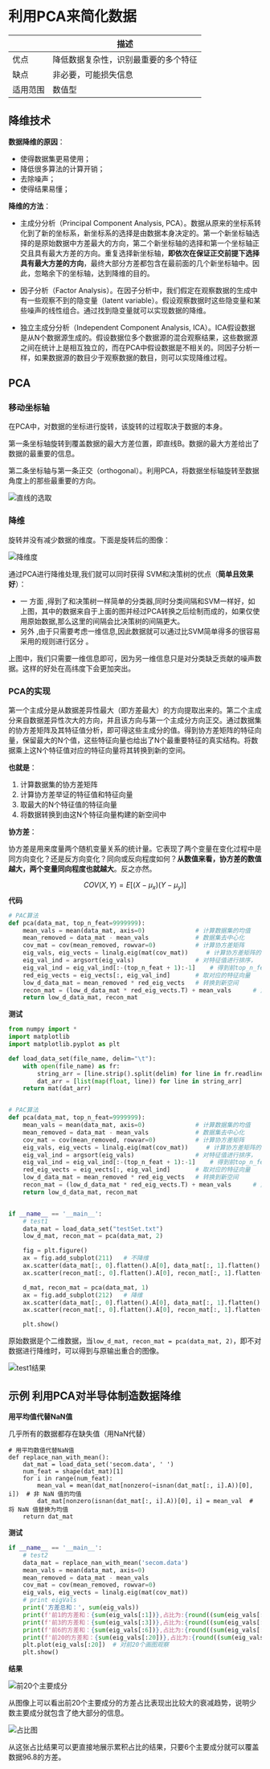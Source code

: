 # 利用PCA来简化数据

|          | 描述                                 |
| -------- | ------------------------------------ |
| 优点     | 降低数据复杂性，识别最重要的多个特征 |
| 缺点     | 非必要，可能损失信息                 |
| 适用范围 | 数值型                               |

## 降维技术

**数据降维的原因**：

- 使得数据集更易使用；
- 降低很多算法的计算开销；
- 去除噪声；
- 使得结果易懂；

**降维的方法**：

- 主成分分析（Principal Component Analysis, PCA）。数据从原来的坐标系转化到了新的坐标系，新坐标系的选择是由数据本身决定的。第一个新坐标轴选择的是原始数据中方差最大的方向，第二个新坐标轴的选择和第一个坐标轴正交且具有最大方差的方向。重复选择新坐标轴，**即依次在保证正交前提下选择具有最大方差的方向**，最终大部分方差都包含在最前面的几个新坐标轴中。因此，忽略余下的坐标轴，达到降维的目的。

- 因子分析（Factor Analysis）。在因子分析中，我们假定在观察数据的生成中有一些观察不到的隐变量（latent variable）。假设观察数据时这些隐变量和某些噪声的线性组合。通过找到隐变量就可以实现数据的降维。
- 独立主成分分析（Independent Component Analysis, ICA）。ICA假设数据是从N个数据源生成的。假设数据位多个数据源的混合观察结果，这些数据源之间在统计上是相互独立的，而在PCA中假设数据是不相关的。同因子分析一样，如果数据源的数目少于观察数据的数目，则可以实现降维过程。

## PCA

### 移动坐标轴

在PCA中，对数据的坐标进行旋转，该旋转的过程取决于数据的本身。

第一条坐标轴旋转到覆盖数据的最大方差位置，即直线B。数据的最大方差给出了数据的最重要的信息。

第二条坐标轴与第一条正交（orthogonal）。利用PCA，将数据坐标轴旋转至数据角度上的那些最重要的方向。

![直线的选取](image/直线的选取.png)

### 降维

旋转并没有减少数据的维度。下面是旋转后的图像：

![降维度](image/降维度.png)

通过PCA进行降维处理,我们就可以同时获得 SVM和决策树的优点（**简单且效果好**）：

- 一 方面 ,得到了和决策树一样简单的分类器,同时分类间隔和SVM一样好，如上图，其中的数据来自于上面的图并经过PCA转换之后绘制而成的，如果仅使用原始数据,那么这里的间隔会比决策树的间隔更大。
- 另外 ,由于只需要考虑一维信息,因此数据就可以通过比SVM简单得多的很容易采用的规则进行区分 。

上图中，我们只需要一维信息即可，因为另一维信息只是对分类缺乏贡献的噪声数据。这样的好处在高纬度下会更加突出。


### PCA的实现

第一个主成分是从数据差异性最大（即方差最大）的方向提取出来的。第二个主成分来自数据差异性次大的方向，并且该方向与第一个主成分方向正交。通过数据集的协方差矩阵及其特征值分析，即可得这些主成分的值。得到协方差矩阵的特征向量，保留最大的N个值，这些特征向量也给出了N个最重要特征的真实结构。将数据乘上这N个特征值对应的特征向量将其转换到新的空间。

**也就是**：

1. 计算数据集的协方差矩阵
2. 计算协方差举证的特征值和特征向量
3. 取最大的N个特征值的特征向量
4. 将数据转换到由这N个特征向量构建的新空间中

**协方差**：

协方差是用来度量两个随机变量关系的统计量。它表现了两个变量在变化过程中是同方向变化？还是反方向变化？同向或反向程度如何？**从数值来看，协方差的数值越大，两个变量同向程度也就越大**。反之亦然。

$$
COV(X,Y)=E[(X-\mu_x)(Y-\mu_y)]
$$
**代码**

```python
# PAC算法
def pca(data_mat, top_n_feat=9999999):
    mean_vals = mean(data_mat, axis=0)              # 计算数据集的均值
    mean_removed = data_mat - mean_vals             # 数据集去中心化
    cov_mat = cov(mean_removed, rowvar=0)           # 计算协方差矩阵
    eig_vals, eig_vects = linalg.eig(mat(cov_mat))     # 计算协方差矩阵的特征值和特征向量
    eig_val_ind = argsort(eig_vals)                 # 对特征值进行排序，
    eig_val_ind = eig_val_ind[:-(top_n_feat + 1):-1]    # 得到前top_n_feat个特征值的索引
    red_eig_vects = eig_vects[:, eig_val_ind]       # 取对应的特征向量
    low_d_data_mat = mean_removed * red_eig_vects   # 转换到新空间
    recon_mat = (low_d_data_mat * red_eig_vects.T) + mean_vals      # 重构数据集
    return low_d_data_mat, recon_mat
```

**测试**

```python
from numpy import *
import matplotlib
import matplotlib.pyplot as plt

def load_data_set(file_name, delim="\t"):
    with open(file_name) as fr:
        string_arr = [line.strip().split(delim) for line in fr.readlines()]
        dat_arr = [list(map(float, line)) for line in string_arr]
    return mat(dat_arr)


# PAC算法
def pca(data_mat, top_n_feat=9999999):
    mean_vals = mean(data_mat, axis=0)              # 计算数据集的均值
    mean_removed = data_mat - mean_vals             # 数据集去中心化
    cov_mat = cov(mean_removed, rowvar=0)           # 计算协方差矩阵
    eig_vals, eig_vects = linalg.eig(mat(cov_mat))     # 计算协方差矩阵的特征值和特征向量
    eig_val_ind = argsort(eig_vals)                 # 对特征值进行排序，
    eig_val_ind = eig_val_ind[:-(top_n_feat + 1):-1]    # 得到前top_n_feat个特征值的索引
    red_eig_vects = eig_vects[:, eig_val_ind]       # 取对应的特征向量
    low_d_data_mat = mean_removed * red_eig_vects   # 转换到新空间
    recon_mat = (low_d_data_mat * red_eig_vects.T) + mean_vals      # 重构数据集
    return low_d_data_mat, recon_mat


if __name__ == '__main__':
    # test1
    data_mat = load_data_set("testSet.txt")
    low_d_mat, recon_mat = pca(data_mat, 2)

    fig = plt.figure()
    ax = fig.add_subplot(211)	# 不降维
    ax.scatter(data_mat[:, 0].flatten().A[0], data_mat[:, 1].flatten().A[0], marker="^", s=90)
    ax.scatter(recon_mat[:, 0].flatten().A[0], recon_mat[:, 1].flatten().A[0], marker="o", s=50, c="red")

    d_mat, recon_mat = pca(data_mat, 1)
    ax = fig.add_subplot(212)	# 降维
    ax.scatter(data_mat[:, 0].flatten().A[0], data_mat[:, 1].flatten().A[0], marker="^", s=90)
    ax.scatter(recon_mat[:, 0].flatten().A[0], recon_mat[:, 1].flatten().A[0], marker="o", s=50, c="red")

    plt.show()
```

原始数据是个二维数据，当`low_d_mat, recon_mat = pca(data_mat, 2)`，即不对数据进行降维时，可以得到与原输出重合的图像。

![test1结果](image/test1结果.jpg)

## 示例 利用PCA对半导体制造数据降维

**用平均值代替NaN值**

几乎所有的数据都存在缺失值（用NaN代替）

```
# 用平均数值代替NaN值
def replace_nan_with_mean():
    dat_mat = load_data_set('secom.data', ' ')
    num_feat = shape(dat_mat)[1]
    for i in range(num_feat):
        mean_val = mean(dat_mat[nonzero(~isnan(dat_mat[:, i].A))[0], i])  # 非 NaN 值的均值
        dat_mat[nonzero(isnan(dat_mat[:, i].A))[0], i] = mean_val  # 将 NaN 值替换为均值
    return dat_mat
```

**测试**

```python
if __name__ == '__main__':
    # test2
    data_mat = replace_nan_with_mean('secom.data')
    mean_vals = mean(data_mat, axis=0)
    mean_removed = data_mat - mean_vals
    cov_mat = cov(mean_removed, rowvar=0)
    eig_vals, eig_vects = linalg.eig(mat(cov_mat))
    # print eigVals
    print('方差总和：', sum(eig_vals))
    print(f'前1的方差和：{sum(eig_vals[:1])},占比为:{round((sum(eig_vals[:1]) / sum(eig_vals)) * 100, 3)}%')
    print(f'前3的方差和：{sum(eig_vals[:3])},占比为:{round((sum(eig_vals[:3]) / sum(eig_vals)) * 100, 3)}%')
    print(f'前6的方差和：{sum(eig_vals[:6])},占比为:{round((sum(eig_vals[:6]) / sum(eig_vals))*100,3)}%')
    print(f'前20的方差和：{sum(eig_vals[:20])},占比为:{round((sum(eig_vals[:20]) / sum(eig_vals)) * 100, 3)}%')
    plt.plot(eig_vals[:20])  # 对前20个画图观察
    plt.show()
```

**结果**

![前20个主要成分](image/前20个主要成分.png)

从图像上可以看出前20个主要成分的方差占比表现出比较大的衰减趋势，说明少数主要成分就包含了绝大部分的信息。

![占比图](image/占比图.jpg)

从这张占比结果可以更直接地展示累积占比的结果，只要6个主要成分就可以覆盖数据96.8的方差。